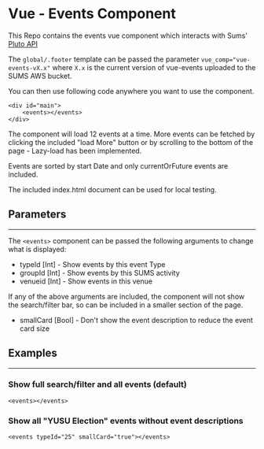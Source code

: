 # Vue - Events Component

This Repo contains the events vue component which interacts with Sums' [Pluto API](https://github.com/University-of-Lincoln-SU/External-Developer-Docs/tree/master/PlutoAPI)

The ```global/.footer``` template can be passed the parameter ```vue_comp="vue-events-vX.x"``` where ```X.x``` is the current version of vue-events uploaded to the SUMS AWS bucket.  

You can then use following code anywhere you want to use the component.

```
<div id="main">
    <events></events>
</div>
```

The component will load 12 events at a time. More events can be fetched by clicking the included "load More" button or by scrolling to the bottom of the page - Lazy-load has been implemented.

Events are sorted by start Date and only currentOrFuture events are included.

The included index.html document can be used for local testing.

## Parameters
---
The ```<events>``` component can be passed the following arguments to change what is displayed:

- typeId [Int] - Show events by this event Type
- groupId [Int] - Show events by this SUMS activity
- venueid [Int] - Show events in this venue

If any of the above arguments are included, the component will not show the search/filter bar, so can be included in a smaller section of the page.

- smallCard [Bool] - Don't show the event description to reduce the event card size

## Examples
---

### Show full search/filter and all events (default)
``` <events></events> ```

[](docs\fullEventView.png)


### Show all "YUSU Election" events without event descriptions
``` <events typeId="25" smallCard="true"></events> ```

[](docs\electionEvents.png)


